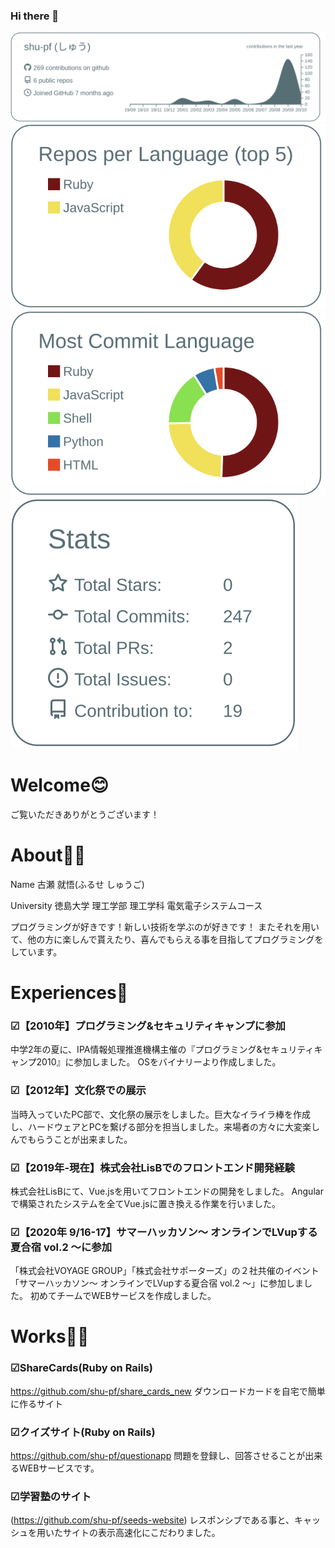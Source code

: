 ### Hi there 👋

[![](https://raw.githubusercontent.com/shu-pf/shu-pf/main/profile-summary-card-output/default/0-profile-details.svg)](https://github.com/vn7n24fzkq/github-profile-summary-cards)
[![](https://raw.githubusercontent.com/shu-pf/shu-pf/main/profile-summary-card-output/default/1-repos-per-language.svg)](https://github.com/vn7n24fzkq/github-profile-summary-cards)
[![](https://raw.githubusercontent.com/shu-pf/shu-pf/main/profile-summary-card-output/default/2-most-commit-language.svg)](https://github.com/vn7n24fzkq/github-profile-summary-cards)
[![](https://raw.githubusercontent.com/shu-pf/shu-pf/main/profile-summary-card-output/default/3-stats.svg)](https://github.com/vn7n24fzkq/github-profile-summary-cards)

# Welcome😊
ご覧いただきありがとうございます！


# About🧍‍♂️
Name	古瀬 就悟(ふるせ しゅうご)

University	徳島大学 理工学部 理工学科 電気電子システムコース

プログラミングが好きです！新しい技術を学ぶのが好きです！
またそれを用いて、他の方に楽しんで貰えたり、喜んでもらえる事を目指してプログラミングをしています。


# Experiences📔
### ☑【2010年】プログラミング&セキュリティキャンプに参加
中学2年の夏に、IPA情報処理推進機構主催の『プログラミング&セキュリティキャンプ2010』に参加しました。
OSをバイナリーより作成しました。

### ☑【2012年】文化祭での展示
当時入っていたPC部で、文化祭の展示をしました。巨大なイライラ棒を作成し、ハードウェアとPCを繋げる部分を担当しました。来場者の方々に大変楽しんでもらうことが出来ました。

### ☑【2019年-現在】株式会社LisBでのフロントエンド開発経験
株式会社LisBにて、Vue.jsを用いてフロントエンドの開発をしました。
Angularで構築されたシステムを全てVue.jsに置き換える作業を行いました。

### ☑【2020年 9/16-17】サマーハッカソン〜 オンラインでLVupする夏合宿 vol.2 〜に参加
「株式会社VOYAGE GROUP」「株式会社サポーターズ」の２社共催のイベント「サマーハッカソン〜 オンラインでLVupする夏合宿 vol.2 〜」に参加しました。
初めてチームでWEBサービスを作成しました。


# Works👨‍🔧
### ☑ShareCards(Ruby on Rails)
https://github.com/shu-pf/share_cards_new
ダウンロードカードを自宅で簡単に作るサイト

### ☑クイズサイト(Ruby on Rails)
https://github.com/shu-pf/questionapp
問題を登録し、回答させることが出来るWEBサービスです。

### ☑学習塾のサイト
(https://github.com/shu-pf/seeds-website)
レスポンシブである事と、キャッシュを用いたサイトの表示高速化にこだわりました。

<!--
**shu-pf/shu-pf** is a ✨ _special_ ✨ repository because its `README.md` (this file) appears on your GitHub profile.

Here are some ideas to get you started:

- 🔭 I’m currently working on ...
- 🌱 I’m currently learning ...
- 👯 I’m looking to collaborate on ...
- 🤔 I’m looking for help with ...
- 💬 Ask me about ...
- 📫 How to reach me: ...
- 😄 Pronouns: ...
- ⚡ Fun fact: ...
-->
